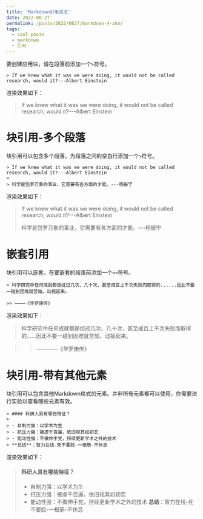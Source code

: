 ```yaml
---
title: 'Markdown引用语法'
date: 2022-08-27
permalink: /posts/2022/0827/markdown-4-zkm/
tags:
  - cool posts
  - markdown
  - 引用
---
```


要创建应用块，请在段落前添加一个`>`符号。  
```
> If we knew what it was we were doing, it would not be called research, would it?---Albert Einstein
```
渲染效果如下：  
> If we knew what it was we were doing, it would not be called research, would it?---Albert Einstein

块引用-多个段落
======
块引用可以包含多个段落。为段落之间的空白行添加一个`>`符号。  
```
> If we knew what it was we were doing, it would not be called research, would it?---Albert Einstein
> 
> 科学是包罗万象的事业，它需要有各方面的才能。---杨振宁
```
渲染效果如下：  
> If we knew what it was we were doing, it would not be called research, would it?---Albert Einstein
> 
> 科学是包罗万象的事业，它需要有各方面的才能。---杨振宁

嵌套引用
======
块引用可以嵌套。在要嵌套的段落前添加一个`>>`符号。  
```
> 科学研究中任何成就都是经过几次、几十次，甚至成百上千次失败而取得的......因此不要一碰到困难就苦恼、动摇起来。

>> ————《华罗庚传》
```
渲染效果如下：  
> 科学研究中任何成就都是经过几次、几十次，甚至成百上千次失败而取得的......因此不要一碰到困难就苦恼、动摇起来。

>> ————《华罗庚传》


块引用-带有其他元素
======
块引用可以包含其他Markdown格式的元素。并非所有元素都可以使用，你需要进行实验以查看哪些元素有效。  
```
> #### 科研人具有哪些特征？
> 
> - 自制力强：以学术为生
> - 抗压力强：被虐千百遍，依旧视其如初恋
> - 能动性强：不做伸手党，持续更新学术之外的技术
> **总结**：智力在线-死不要脸-一根筋-不休息
```
渲染效果如下：  
> #### 科研人具有哪些特征？
> 
> - 自制力强：以学术为生
> - 抗压力强：被虐千百遍，依旧视其如初恋
> - 能动性强：不做伸手党，持续更新学术之外的技术
> **总结**：智力在线-死不要脸-一根筋-不休息

